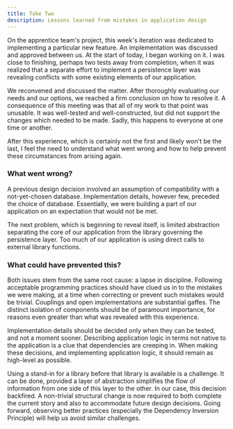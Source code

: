 ```yaml
---
title: Take Two
description: Lessons learned from mistakes in application design
---
```


On the apprentice team's project, this week's iteration was dedicated to implementing a particular
new feature. An implementation was discussed and approved between us. At the start of today, I began
working on it. I was close to finishing, perhaps two tests away from completion, when it was
realized that a separate effort to implement a persistence layer was revealing conflicts with some
existing elements of our application.

We reconvened and discussed the matter. After thoroughly evaluating our needs and our options, we
reached a firm conclusion on how to resolve it. A consequence of this meeting was that all of my
work to that point was unusable. It was well-tested and well-constructed, but did not support the
changes which needed to be made. Sadly, this happens to everyone at one time or another.

After this experience, which is certainly not the first and likely won't be the last, I feel the
need to understand what went wrong and how to help prevent these circumstances from arising again.

### What went wrong?

A previous design decision involved an assumption of compatibility with a not-yet-chosen database.
Implementation details, however few, preceded the choice of database. Essentially, we were building
a part of our application on an expectation that would not be met.

The next problem, which is beginning to reveal itself, is limited abstraction separating the core of
our application from the library governing the persistence layer. Too much of our application is
using direct calls to external library functions.

### What could have prevented this?

Both issues stem from the same root cause: a lapse in discipline. Following acceptable programming
practices should have clued us in to the mistakes we were making, at a time when correcting or
prevent such mistakes would be trivial. Couplings and open implementations are substantial gaffes.
The distinct isolation of components should be of paramount importance, for reasons even greater
than what was revealed with this experience.

Implementation details should be decided only when they can be tested, and not a moment sooner.
Describing application logic in terms not native to the application is a clue that dependencies are
creeping in. When making these decisions, and implementing application logic, it should remain as
high-level as possible.

Using a stand-in for a library before that library is available is a challenge. It can be done,
provided a layer of abstraction simplifies the flow of information from one side of this layer to
the other. In our case, this decision backfired. A non-trivial structural change is now required to
both complete the current story and also to accommodate future design decisions. Going forward,
observing better practices (especially the Dependency Inversion Principle) will help us avoid
similar challenges.

